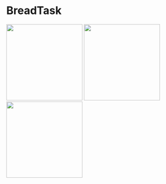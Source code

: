# BreadTask

<img src="https://imgur.com/a8uDDy1.png" width="200">  <img src="https://imgur.com/UPQcOo7.png" width="200">     <img src="https://imgur.com/C85zm0l.png" width="200">



